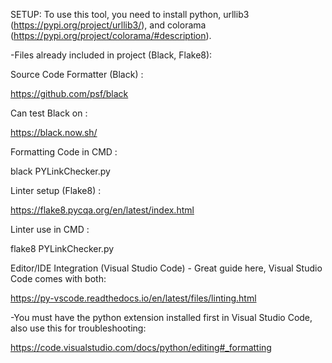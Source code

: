 SETUP:
To use this tool, you need to install python, urllib3 (https://pypi.org/project/urllib3/), and colorama (https://pypi.org/project/colorama/#description).

-Files already included in project (Black, Flake8):

Source Code Formatter (Black) : 

https://github.com/psf/black

Can test Black on : 

https://black.now.sh/

Formatting Code in CMD :

black PYLinkChecker.py

Linter setup (Flake8) :

https://flake8.pycqa.org/en/latest/index.html

Linter use in CMD :

flake8 PYLinkChecker.py

Editor/IDE Integration (Visual Studio Code) - Great guide here, Visual Studio Code comes with both:

https://py-vscode.readthedocs.io/en/latest/files/linting.html

-You must have the python extension installed first in Visual Studio Code, also use this for troubleshooting:

https://code.visualstudio.com/docs/python/editing#_formatting
